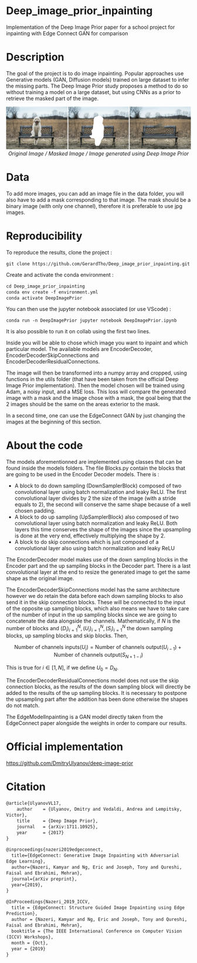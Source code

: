 # Deep_image_prior_inpainting

Implementation of the Deep Image Prior paper for a school project for inpainting with Edge Connect GAN for comparison

# Description

The goal of the project is to do image inpainting. Popular approaches use Generative models (GAN, Diffusion models) trained on large dataset to infer the missing parts. The Deep Image Prior study proposes a method to do so without training a model on a large dataset, but using CNNs as a prior to retrieve the masked part of the image.

<p align="center">
  <img src="example.jpg" alt="Example of inpainting with deep image prior" />
  <br />
  <em>Original Image / Masked Image / Image generated using Deep Image Prior</em>
</p>

# Data

To add more images, you can add an image file in the data folder, you will also have to add a mask corresponding to that image. The mask should be a binary image (with only one channel), therefore it is preferable to use jpg images.

# Reproducibility

To reproduce the results, clone the project :
```
git clone https://github.com/GerardTho/Deep_image_prior_inpainting.git
```

Create and activate the conda environment :
```
cd Deep_image_prior_inpainting
conda env create -f environment.yml
conda activate DeepImagePrior
```

You can then use the jupyter notebook associated (or use VScode) :
```
conda run -n DeepImagePrior jupyter notebook DeepImagePrior.ipynb
```

It is also possible to run it on collab using the first two lines.

Inside you will be able to chose which image you want to inpaint and which particular model. The available models are EncoderDecoder, EncoderDecoderSkipConnections and EncoderDecoderResidualConnections.

The image will then be transformed into a numpy array and cropped, using functions in the utils folder (that have been taken from the official Deep Image Prior implementation). Then the model chosen will be trained using Adam, a noisy input, and a MSE loss. This loss will compare the generated image with a mask and the image chose with a mask, the goal being that the 2 images should be the same on the areas exterior to the mask.

In a second time, one can use the EdgeConnect GAN by just changing the images at the beginning of this section.

# About the code

The models aforementionned are implemented using classes that can be found inside the models folders. The file Blocks.py contain the blocks that are going to be used in the Encoder Decoder models. There is :

- A block to do down sampling (DownSamplerBlock) composed of two convolutional layer using batch normalization and leaky ReLU. The first convolutional layer divides by 2 the size of the image (with a stride equals to 2), the second will conserve the same shape because of a well chosen padding.
- A block to do up sampling (UpSamplerBlock) also composed of two convolutional layer using batch normalization and leaky ReLU. Both layers this time conserves the shape of the images since the upsampling is done at the very end, effectively multiplying the shape by 2.
- A block to do skip connections which is just composed of a convolutional layer also using batch normalization and leaky ReLU

The EncoderDecoder model makes use of the down sampling blocks in the Encoder part and the up sampling blocks in the Decoder part. There is a last convolutional layer at the end to resize the generated image to get the same shape as the original image.

The EncoderDecoderSkipConnections model has the same architecture however we do retain the data before each down sampling blocks to also send it in the skip connection blocks. These will be connected to the input of the opposite up sampling blocks, which also means we have to take care of the number of input in the up sampling blocks since we are going to concatenate the data alongside the channels. Mathematically, if $N$ is the number of blocks and $`(D_i)_{i=1}^{N}, (U_i)_{i=1}^{N}, (S_i)_{i=1}^{N}`$ the down sampling blocks, up sampling blocks and skip blocks. Then,

$$ \text{Number of channels inputs}(U_i) = \text{Number of channels output}(U_{i-1}) + \text{Number of channels output}(S_{N+1-i}) $$

This is true for $i \in [1, N]$, if we define $U_0 = D_N$.

The EncoderDecoderResidualConnections model does not use the skip connection blocks, as the results of the down sampling block will directly be added to the results of the up sampling blocks. It is necessary to postpone the upsampling part after the addition has been done otherwise the shapes do not match.

The EdgeModelInpainting is a GAN model directly taken from the EdgeConnect paper alongside the weights in order to compare our results.

# Official implementation

https://github.com/DmitryUlyanov/deep-image-prior

# Citation

```
@article{UlyanovVL17,
    author    = {Ulyanov, Dmitry and Vedaldi, Andrea and Lempitsky, Victor},
    title     = {Deep Image Prior},
    journal   = {arXiv:1711.10925},
    year      = {2017}
}
```

```
@inproceedings{nazeri2019edgeconnect,
  title={EdgeConnect: Generative Image Inpainting with Adversarial Edge Learning},
  author={Nazeri, Kamyar and Ng, Eric and Joseph, Tony and Qureshi, Faisal and Ebrahimi, Mehran},
  journal={arXiv preprint},
  year={2019},
}
```

```
@InProceedings{Nazeri_2019_ICCV,
  title = {EdgeConnect: Structure Guided Image Inpainting using Edge Prediction},
  author = {Nazeri, Kamyar and Ng, Eric and Joseph, Tony and Qureshi, Faisal and Ebrahimi, Mehran},
  booktitle = {The IEEE International Conference on Computer Vision (ICCV) Workshops},
  month = {Oct},
  year = {2019}
}
```

